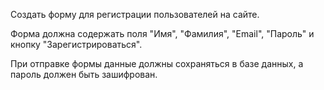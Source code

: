Создать форму для регистрации пользователей на сайте. 

Форма должна содержать поля "Имя", "Фамилия", "Email", "Пароль" и кнопку "Зарегистрироваться". 

При отправке формы данные должны сохраняться в базе данных, а пароль должен быть зашифрован.